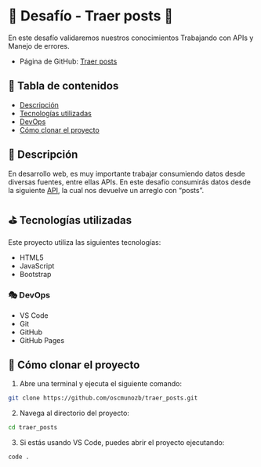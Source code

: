 # &#127983; Desafío - Traer posts &#128511;
En este desafío validaremos nuestros conocimientos Trabajando con APIs y Manejo de errores.
- Página de GitHub: [Traer posts](https://oscmunozb.github.io/traer_posts/)

## &#127984; Tabla de contenidos
- [Descripción](#-descripción)
- [Tecnologías utilizadas](#-tecnologías-utilizadas)
- [DevOps](#-devops)
- [Cómo clonar el proyecto](#-cómo-clonar-el-proyecto)

## &#128508; Descripción 
En desarrollo web, es muy importante trabajar consumiendo datos desde diversas fuentes, entre ellas APIs. En este desafío consumirás datos desde la siguiente [API](https://jsonplaceholder.typicode.com/posts), la cual nos devuelve un arreglo con “posts”.

## &#9971; Tecnologías utilizadas
Este proyecto utiliza las siguientes tecnologías:
- HTML5
- JavaScript
- Bootstrap 

### &#127917; DevOps
- VS Code
- Git
- GitHub
- GitHub Pages

## &#129520; Cómo clonar el proyecto
1. Abre una terminal y ejecuta el siguiente comando:
```bash
git clone https://github.com/oscmunozb/traer_posts.git
```
2. Navega al directorio del proyecto:
```bash
cd traer_posts
```
3. Si estás usando VS Code, puedes abrir el proyecto ejecutando:
```bash
code .
```
